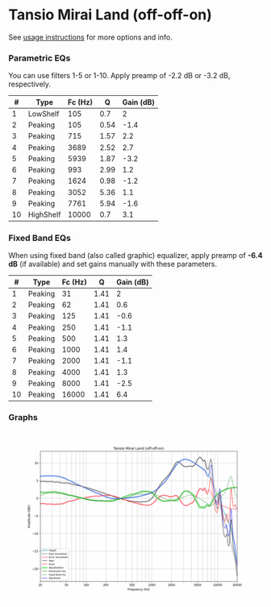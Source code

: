 # Tansio Mirai Land (off-off-on)
See [usage instructions](https://github.com/jaakkopasanen/AutoEq#usage) for more options and info.

### Parametric EQs
You can use filters 1-5 or 1-10. Apply preamp of -2.2 dB or -3.2 dB, respectively.

|   # | Type      |   Fc (Hz) |    Q |   Gain (dB) |
|-----|-----------|-----------|------|-------------|
|   1 | LowShelf  |       105 | 0.7  |         2   |
|   2 | Peaking   |       105 | 0.54 |        -1.4 |
|   3 | Peaking   |       715 | 1.57 |         2.2 |
|   4 | Peaking   |      3689 | 2.52 |         2.7 |
|   5 | Peaking   |      5939 | 1.87 |        -3.2 |
|   6 | Peaking   |       993 | 2.99 |         1.2 |
|   7 | Peaking   |      1624 | 0.98 |        -1.2 |
|   8 | Peaking   |      3052 | 5.36 |         1.1 |
|   9 | Peaking   |      7761 | 5.94 |        -1.6 |
|  10 | HighShelf |     10000 | 0.7  |         3.1 |

### Fixed Band EQs
When using fixed band (also called graphic) equalizer, apply preamp of **-6.4 dB** (if available) and set gains manually with these parameters.

|   # | Type    |   Fc (Hz) |    Q |   Gain (dB) |
|-----|---------|-----------|------|-------------|
|   1 | Peaking |        31 | 1.41 |         2   |
|   2 | Peaking |        62 | 1.41 |         0.6 |
|   3 | Peaking |       125 | 1.41 |        -0.6 |
|   4 | Peaking |       250 | 1.41 |        -1.1 |
|   5 | Peaking |       500 | 1.41 |         1.3 |
|   6 | Peaking |      1000 | 1.41 |         1.4 |
|   7 | Peaking |      2000 | 1.41 |        -1.1 |
|   8 | Peaking |      4000 | 1.41 |         1.3 |
|   9 | Peaking |      8000 | 1.41 |        -2.5 |
|  10 | Peaking |     16000 | 1.41 |         6.4 |

### Graphs
![](./Tansio%20Mirai%20Land%20(off-off-on).png)
